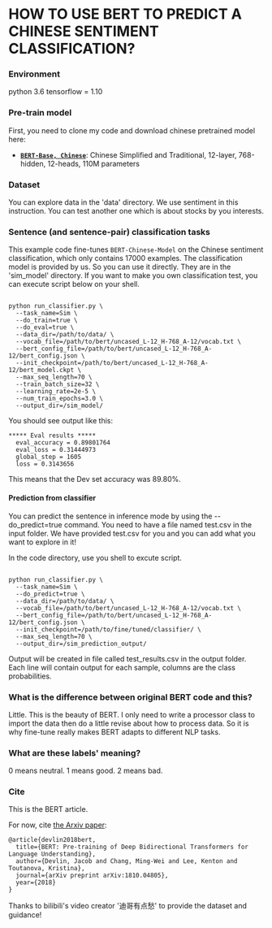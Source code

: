 # HOW TO USE BERT TO PREDICT A CHINESE SENTIMENT CLASSIFICATION?

### Environment

python 3.6
tensorflow = 1.10

### Pre-train model
First, you need to clone my code and download chinese pretrained model here:



*   **[`BERT-Base, Chinese`](https://storage.googleapis.com/bert_models/2018_11_03/chinese_L-12_H-768_A-12.zip)**:
    Chinese Simplified and Traditional, 12-layer, 768-hidden, 12-heads, 110M
    parameters

### Dataset

You can explore data in the 'data' directory. We use sentiment in this instruction. You can test another one which is about stocks by you interests.



### Sentence (and sentence-pair) classification tasks

This example code fine-tunes `BERT-Chinese-Model` on the Chinese sentiment classification, which only contains 17000 examples. The classification model is provided by us. So you can use it directly. They are in the 'sim_model' directory. If you want to make you own classification test, you can execute script below on your shell.


```shell

python run_classifier.py \
  --task_name=Sim \
  --do_train=true \
  --do_eval=true \
  --data_dir=/path/to/data/ \
  --vocab_file=/path/to/bert/uncased_L-12_H-768_A-12/vocab.txt \
  --bert_config_file=/path/to/bert/uncased_L-12_H-768_A-12/bert_config.json \
  --init_checkpoint=/path/to/bert/uncased_L-12_H-768_A-12/bert_model.ckpt \
  --max_seq_length=70 \
  --train_batch_size=32 \
  --learning_rate=2e-5 \
  --num_train_epochs=3.0 \
  --output_dir=/sim_model/
```

You should see output like this:

```
***** Eval results *****
  eval_accuracy = 0.89801764
  eval_loss = 0.31444973
  global_step = 1605
  loss = 0.3143656
```

This means that the Dev set accuracy was 89.80%. 

#### Prediction from classifier

You can predict the sentence in inference mode by using the --do_predict=true command. You need to have a file named test.csv in the input folder. We have provided test.csv for you and you can add what you want to explore in it!

In the code directory, use you shell to excute script.

```shell

python run_classifier.py \
  --task_name=Sim \
  --do_predict=true \
  --data_dir=/path/to/data/ \
  --vocab_file=/path/to/bert/uncased_L-12_H-768_A-12/vocab.txt \
  --bert_config_file=/path/to/bert/uncased_L-12_H-768_A-12/bert_config.json \
  --init_checkpoint=/path/to/fine/tuned/classifier/ \
  --max_seq_length=70 \
  --output_dir=/sim_prediction_output/
```

Output will be created in file called test_results.csv in the output folder. Each line will contain output for each sample, columns are the class probabilities.

### What is the difference between original BERT code and this?

Little. This is the beauty of BERT. I only need to write a processor class to import the data then do a little revise about how to process data. So it is why fine-tune really makes BERT adapts to different NLP tasks.

### What are these labels' meaning? 

0 means neutral. 1 means good. 2 means bad.

### Cite
This is the BERT article.

For now, cite [the Arxiv paper](https://arxiv.org/abs/1810.04805):

```
@article{devlin2018bert,
  title={BERT: Pre-training of Deep Bidirectional Transformers for Language Understanding},
  author={Devlin, Jacob and Chang, Ming-Wei and Lee, Kenton and Toutanova, Kristina},
  journal={arXiv preprint arXiv:1810.04805},
  year={2018}
}
```

Thanks to bilibili's video creator '迪哥有点愁' to provide the dataset and guidance!
